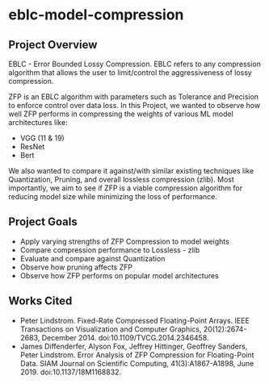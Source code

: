 # eblc-model-compression
## Project Overview

EBLC - Error Bounded Lossy Compression. EBLC refers to any compression algorithm that allows the user to limit/control the aggressiveness of lossy compression.

ZFP is an EBLC algorithm with parameters such as Tolerance and Precision to enforce control over data loss. 
In this Project, we wanted to observe how well ZFP performs in compressing the weights of various ML model architectures like:
- VGG (11 & 19)
- ResNet
- Bert
  
We also wanted to compare it against/with similar existing techniques like Quantization, Pruning, and overall lossless compression (zlib). Most importantly, we aim to see if ZFP is a viable compression algorithm for reducing model size while minimizing the loss of performance.

## Project Goals

- Apply varying strengths of ZFP Compression to model weights
- Compare compression performance to Lossless - zlib
- Evaluate and compare against Quantization
- Observe how pruning affects ZFP
- Observe how ZFP performs on popular model architectures

## Works Cited

- Peter Lindstrom. Fixed-Rate Compressed Floating-Point Arrays. IEEE Transactions on Visualization and Computer Graphics, 20(12):2674-2683, December 2014. doi:10.1109/TVCG.2014.2346458.
- James Diffenderfer, Alyson Fox, Jeffrey Hittinger, Geoffrey Sanders, Peter Lindstrom. Error Analysis of ZFP Compression for Floating-Point Data. SIAM Journal on Scientific Computing, 41(3):A1867-A1898, June 2019. doi:10.1137/18M1168832. 


